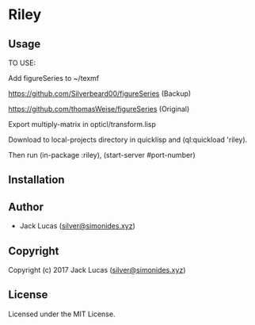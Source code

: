 # Riley

## Usage

TO USE:

Add figureSeries to ~/texmf

https://github.com/Silverbeard00/figureSeries (Backup)

https://github.com/thomasWeise/figureSeries (Original)

Export multiply-matrix in opticl/transform.lisp

Download to local-projects directory in quicklisp and (ql:quickload 'riley).  

Then run (in-package :riley), (start-server #port-number)

## Installation

## Author

* Jack Lucas (silver@simonides.xyz)

## Copyright

Copyright (c) 2017 Jack Lucas (silver@simonides.xyz)

## License

Licensed under the MIT License.
